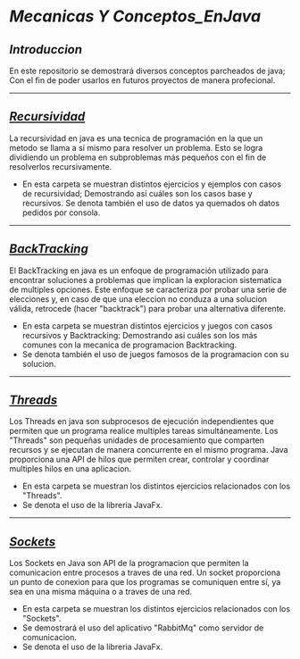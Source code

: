 # _Mecanicas Y Conceptos_EnJava_

## _Introduccion_
En este repositorio se demostrará diversos conceptos parcheados de java; Con el fin de poder usarlos en futuros proyectos de manera profecional.

___

## [_Recursividad_](./Recursividad)
La recursividad en java es una tecnica de programación en la que un metodo se llama a sí 
mismo para resolver un problema. Esto se logra dividiendo un problema en subproblemas más 
pequeños con el fin de resolverlos recursivamente.

- En esta carpeta se muestran distintos ejercicios y ejemplos con casos de recursividad; 
Demostrando asi cuáles son los casos base y recursivos. Se denota también el uso de datos ya quemados oh datos pedidos por consola.
___

## [_BackTracking_](./Backtracking)
El BackTracking en java es un enfoque de programación utilizado para encontrar soluciones a
problemas que implican la exploracion sistematica de multiples opciones. Este enfoque se 
caracteriza por probar una serie de elecciones y, en caso de que una eleccion no conduza a
una solucion válida, retrocede (hacer "backtrack") para probar una alternativa diferente.

- En esta carpeta se muestran distintos ejercicios y juegos con casos recursivos y 
Backtracking: Demostrando asi cuáles son los más comunes con la mecanica de programacion 
Backtracking. 
- Se denota también el uso de juegos famosos de la programacion con su solucion.

___

## [_Threads_](./Threads)
Los Threads en java son subprocesos de ejecución independientes que permiten que un programa
realice multiples tareas simultáneamente. Los "Threads" son pequeñas unidades de procesamiento
que comparten recursos y se ejecutan de manera concurrente en el mismo programa. Java 
proporciona una API de hilos que permiten crear, controlar y coordinar multiples hilos en una
aplicacion.

- En esta carpeta se muestran los distintos ejercicios relacionados con los "Threads".
- Se denota el uso de la libreria JavaFx.

___

## [_Sockets_](./Sockets)
Los Sockets en Java son API de la programacion que permiten la comunicacion entre procesos
a traves de una red. Un socket proporciona un punto de conexion para que los programas se 
comuniquen entre sí, ya sea en una misma máquina o a traves de una red. 

- En esta carpeta se muestran los distintos ejercicios relacionados con los "Sockets".
- Se demostrará el uso del aplicativo "RabbitMq" como servidor de comunicacion.
- Se denota el uso de la libreria JavaFx. 